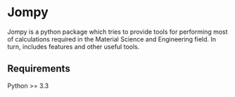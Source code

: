 Jompy
=====
Jompy is a python package which tries to provide tools for performing most of 
calculations required in the Material Science and Engineering field.
In turn, includes features and other useful tools.

Requirements
------------
Python >= 3.3